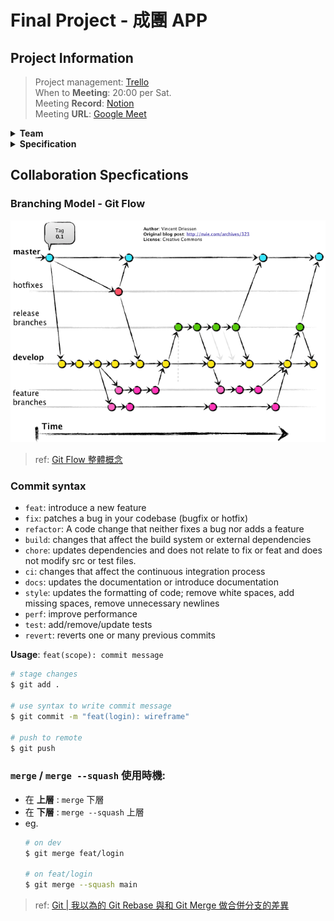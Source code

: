 # Final Project - 成團 APP
## Project Information
> Project management: [Trello](https://trello.com/invite/b/670150e8404f03b92ab3844e/ATTId872c43e67d96215e967c78251330e95E940803F/cnsdm-final-project-management)<br>
> When to **Meeting**: 20:00 per Sat.<br>
> Meeting **Record**: [Notion](https://www.notion.so/Final-Project-11531c02fb3f80cd8e37c8d0b8f6802e?pvs=4)<br>
> Meeting **URL**: [Google Meet](https://meet.google.com/vwa-iikc-fku)

<details><summary><b>Team</b></summary>

- 資科三 [__劉子宏__](https://github.com/EricLiu750501) 組長
- 資科四 [__潘煜智__](https://github.com/YCNeo718)
- 資科四 [__鄭睿宏__](https://github.com/RyanCheng98153)
- 資科三 [__黃蓉容__](https://github.com/Zhong220)
</details>

<details><summary><b>Specification</b></summary>

- **Frontend**: `React Native` in `TypeScript`
- **Backend**: `Golang` in `Go`
- **Database**: `SQL Lite`
  
> Reference:<br>
> [`React Native`](https://reactnative.dev/)<br>
> [`Golang`](https://go.dev/doc/)

</details>

## Collaboration Specfications
### Branching Model - Git Flow
![Git Flow](./Assets/Images/Git%20Flow.png)
> ref: [Git Flow 整體概念](https://alincode.github.io/git-workshop/git-flow/)


### Commit syntax
- `feat`: introduce a new feature
- `fix`: patches a bug in your codebase (bugfix or hotfix)
- `refactor`: A code change that neither fixes a bug nor adds a feature
- `build`: changes that affect the build system or external dependencies
- `chore`: updates dependencies and does not relate to fix or feat and does not modify src or test files.
- `ci`: changes that affect the continuous integration process
- `docs`: updates the documentation or introduce documentation
- `style`: updates the formatting of code; remove white spaces, add missing spaces, remove unnecessary newlines
- `perf`: improve performance
- `test`: add/remove/update tests
- `revert`: reverts one or many previous commits
  
__Usage__: `feat(scope): commit message`
```bash
# stage changes
$ git add .

# use syntax to write commit message
$ git commit -m "feat(login): wireframe"

# push to remote
$ git push
```

### `merge` / `merge --squash` 使用時機:
- 在 __上層__ : `merge` 下層
- 在 __下層__ : `merge --squash` 上層
- eg.
    ```bash
    # on dev
    $ git merge feat/login

    # on feat/login
    $ git merge --squash main
    ```
> ref: [Git | 我以為的 Git Rebase 與和 Git Merge 做合併分支的差異](https://medium.com/starbugs/git-%E6%88%91%E4%BB%A5%E7%82%BA%E7%9A%84-git-rebase-%E8%88%87%E5%92%8C-git-merge-%E5%81%9A%E5%90%88%E4%BD%B5%E5%88%86%E6%94%AF%E7%9A%84%E5%B7%AE%E7%95%B0-cacd3f45294d)